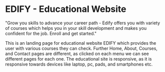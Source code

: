 # EDIFY - Educational Website
"Grow you skills to advance your career path - Edify offers you with variety of courses which helps you in your skill development and makes you confident for the job. Enroll and get started."

This is an landing page for educational website EDIFY which provides the user with various courses they can check. Further Home, About, Courses, and Contact pages are different, as clicked on each menu we can see different pages for each one.
The educational site is responsive, as it is responsive towards devices like laptop, pc, pads, and smartphones etc.
